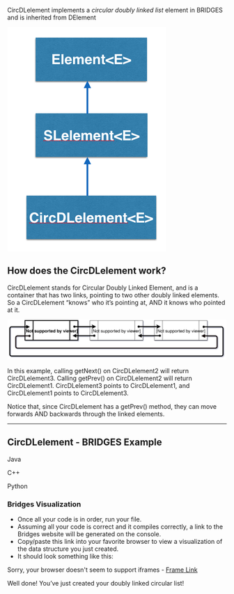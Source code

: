 CircDLelement<E> implements a _circular doubly linked list_ element in BRIDGES and is inherited from DElement<E>

  ![](./images/circ_dle.png)


  ## How does the CircDLelement<E> work?

  CircDLelement<E> stands for Circular Doubly Linked Element, and is a container that has two links, pointing to two other doubly linked elements. So a CircDLelement<E> “knows” who it’s pointing at, AND it knows who pointed at it.

  ![](./images/svg/cdl.svg)

  In this example, calling getNext() on CircDLelement2 will return CircDLelement3. Calling getPrev() on CircDLelement2 will return CircDLelement1. CircDLelement3 points to CircDLelement1, and CircDLelement1 points to CircDLelement3.

  Notice that, since CircDLelement<E> has a getPrev() method, they can move forwards AND backwards through the linked elements.

  - - -

  ## CircDLelement - BRIDGES Example

  Java

  C++

  Python

  ### Bridges Visualization

  -   Once all your code is in order, run your file.
  -   Assuming all your code is correct and it compiles correctly, a link to the Bridges website will be generated on the console.
  -   Copy/paste this link into your favorite browser to view a visualization of the data structure you just created.
  -   It should look something like this:

  <p>Sorry, your browser doesn't seem to support iframes - <a href="/assignments/106/bridges_public">Frame Link</a> </p>

  Well done! You’ve just created your doubly linked circular list!